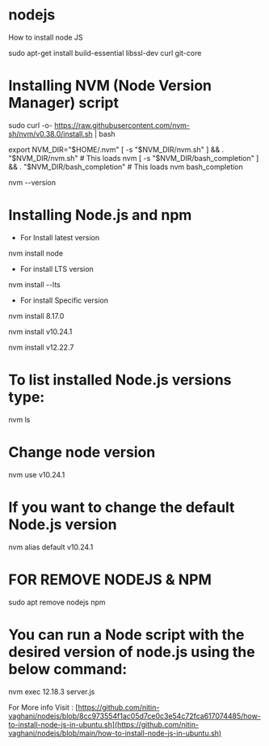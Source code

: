 # nodejs
How to install node JS

sudo apt-get install build-essential libssl-dev curl git-core

# Installing NVM (Node Version Manager) script

sudo curl -o- https://raw.githubusercontent.com/nvm-sh/nvm/v0.38.0/install.sh | bash

export NVM_DIR="$HOME/.nvm"
[ -s "$NVM_DIR/nvm.sh" ] && \. "$NVM_DIR/nvm.sh"  # This loads nvm
[ -s "$NVM_DIR/bash_completion" ] && \. "$NVM_DIR/bash_completion"  # This loads nvm bash_completion

nvm --version

# Installing Node.js and npm
- For Install latest version

nvm install node

- For install LTS version

nvm install --lts

- For install Specific version

nvm install 8.17.0

nvm install v10.24.1

nvm install v12.22.7


# To list installed Node.js versions type:
nvm ls

# Change node version
nvm use v10.24.1

# If you want to change the default Node.js version
nvm alias default v10.24.1

# FOR REMOVE NODEJS & NPM
sudo apt remove nodejs npm

# You can run a Node script with the desired version of node.js using the below command:
nvm exec 12.18.3 server.js 

For More info Visit : [https://github.com/nitin-vaghani/nodejs/blob/8cc973554f1ac05d7ce0c3e54c72fca617074485/how-to-install-node-js-in-ubuntu.sh](https://github.com/nitin-vaghani/nodejs/blob/main/how-to-install-node-js-in-ubuntu.sh)


